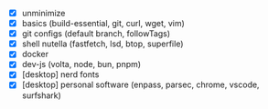 - [x] unminimize
- [x] basics (build-essential, git, curl, wget, vim)
- [x] git configs (default branch, followTags)
- [x] shell nutella (fastfetch, lsd, btop, superfile)
- [x] docker
- [x] dev-js (volta, node, bun, pnpm)
- [x] [desktop] nerd fonts
- [x] [desktop] personal software (enpass, parsec, chrome, vscode, surfshark)
